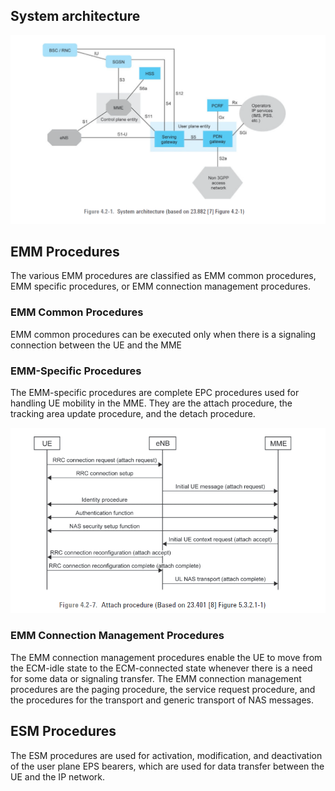 ## System architecture

![System architecture](images/4.2-1.png)

## EMM Procedures
The various EMM procedures are classified as EMM common procedures, EMM specific procedures, or EMM connection management procedures.
### EMM Common Procedures
EMM common procedures can be executed only when there is a signaling connection between the UE and the MME
### EMM-Specific Procedures
The EMM-specific procedures are complete EPC procedures used for handling UE mobility in the MME. They are the attach procedure, the tracking area update procedure, and the detach procedure.

![Attach procedure](images/5.3.2.1-1.png)

### EMM Connection Management Procedures
The EMM connection management procedures enable the UE to move from the ECM-idle state to the ECM-connected state whenever there is a need for some data or signaling transfer. The EMM connection management procedures are the paging procedure, the service request procedure, and the procedures for the transport and generic transport of NAS messages.
## ESM Procedures
The ESM procedures are used for activation, modification, and deactivation of the user plane EPS bearers, which are used for data transfer between the UE and the IP network.